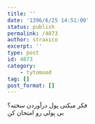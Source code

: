 ```yaml
---
title: ''
date: '1396/6/25 14:51:00'
status: publish
permalink: /4873
author: straxico
excerpt: ''
type: post
id: 4873
category:
    - tytomood
tag: []
post_format: []
---
```

فکر میکنی پول درآوردن سخته؟  
بی پولی رو امتحان کن